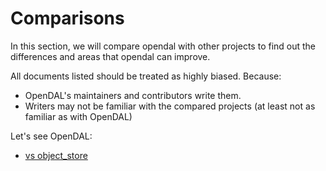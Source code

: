 # Comparisons

In this section, we will compare opendal with other projects to find out the differences and areas that opendal can improve.

All documents listed should be treated as highly biased. Because:

- OpenDAL's maintainers and contributors write them.
- Writers may not be familiar with the compared projects (at least not as familiar as with OpenDAL)

Let's see OpenDAL:

- [vs object_store](./object_store.html)
